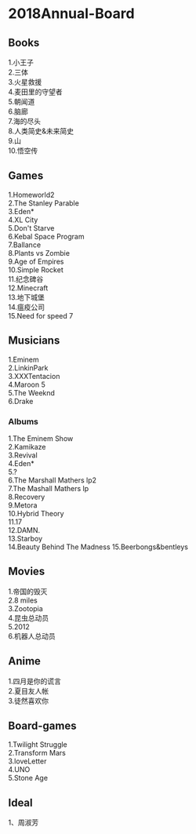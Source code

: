 # 2018Annual-Board

## Books
1.小王子  
2.三体  
3.火星救援  
4.麦田里的守望者  
5.朝闻道   
6.脑廊  
7.海的尽头  
8.人类简史&未来简史  
9.山  
10.悟空传  

## Games
1.Homeworld2  
2.The Stanley Parable  
3.Eden*  
4.XL City  
5.Don't Starve  
6.Kebal Space Program  
7.Ballance  
8.Plants vs Zombie  
9.Age of Empires  
10.Simple Rocket  
11.纪念碑谷  
12.Minecraft  
13.地下城堡  
14.瘟疫公司  
15.Need for speed 7  

## Musicians
1.Eminem  
2.LinkinPark  
3.XXXTentacion  
4.Maroon 5  
5.The Weeknd  
6.Drake

### Albums
1.The Eminem Show  
2.Kamikaze  
3.Revival  
4.Eden*  
5.?  
6.The Marshall Mathers lp2  
7.The Mashall Mathers lp  
8.Recovery  
9.Metora  
10.Hybrid Theory   
11.17  
12.DAMN.  
13.Starboy  
14.Beauty Behind The Madness
15.Beerbongs&bentleys

## Movies
1.帝国的毁灭  
2.8 miles  
3.Zootopia  
4.昆虫总动员  
5.2012  
6.机器人总动员  

## Anime 
1.四月是你的谎言   
2.夏目友人帐  
3.徒然喜欢你  

## Board-games 
1.Twilight Struggle  
2.Transform Mars  
3.loveLetter  
4.UNO  
5.Stone Age  

## Ideal
1、周淑芳    

